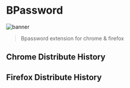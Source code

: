 # BPassword
![banner](https://lanui.github.io/BPassword/blob/main/docs/assets/icons/bpass_git_logo.jpg)

 > Bpassword extension for chrome &amp; firefox

## Chrome Distribute History


## Firefox Distribute History

